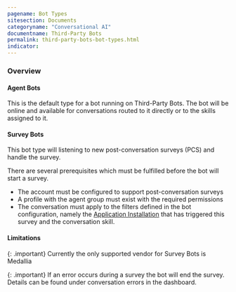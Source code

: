 ```yaml
---
pagename: Bot Types
sitesection: Documents
categoryname: "Conversational AI"
documentname: Third-Party Bots
permalink: third-party-bots-bot-types.html
indicator:
---
```


### Overview

#### Agent Bots
This is the default type for a bot running on Third-Party Bots.
The bot will be online and available for conversations routed to it directly or to the skills assigned to it.

#### Survey Bots
This bot type will listening to new post-conversation surveys (PCS) and handle the survey.

There are several prerequisites which must be fulfilled before the bot will start a survey.
* The account must be configured to support post-conversation surveys
* A profile with the agent group must exist with the required permissions
* The conversation must apply to the filters defined in the bot configuration, namely the
  [Application Installation](conversational-cloud-applications-what-is-a-conversational-cloud-application.html)
  that has triggered this survey and the conversation skill.

#### Limitations

{: .important}
Currently the only supported vendor for Survey Bots is Medallia

{: .important}
If an error occurs during a survey the bot will end the survey.
Details can be found under conversation errors in the dashboard.
  